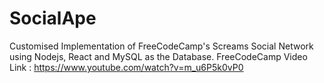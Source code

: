 # SocialApe
Customised Implementation of FreeCodeCamp's Screams Social Network using Nodejs, React and MySQL as the Database.
FreeCodeCamp Video Link : https://www.youtube.com/watch?v=m_u6P5k0vP0
